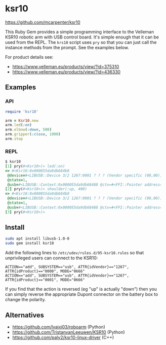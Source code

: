 # ksr10

https://github.com/mcarpenter/ksr10

This Ruby Gem provides a simple programming interface to the Velleman KSR10
robotic arm with USB control board. It's simple enough that it can be used from
the REPL. The `krs10` script uses `pry` so that you can just call the instance
methods from the prompt. See the examples below.

For product details see:

 * https://www.velleman.eu/products/view/?id=375310
 * https://www.velleman.eu/products/view/?id=436330


## Examples

### API

```ruby
require 'ksr10'

arm = Ksr10.new
arm.led(:on)
arm.elbow(:down, 500)
arm.gripper(:close, 1000)
arm.stop
```

### REPL

```ruby
$ ksr10
[1] pry(#<Ksr10>)> led(:on)
=> #<Ksr10:0x000055da9db684b0
 @device=#<LIBUSB::Device 3/2 1267:0001 ? ? ? (Vendor specific (00,00))>,
 @state=1,
 @usb=#<LIBUSB::Context:0x000055da9db68488 @ctx=#<FFI::Pointer address=0x000055da9da582d0>, @hotplug_callbacks={}, @on_pollfd_added=nil, @on_pollfd_removed=nil>>
[2] pry(#<Ksr10>)> shoulder(:up, 400)
=> #<Ksr10:0x000055da9db684b0
 @device=#<LIBUSB::Device 3/2 1267:0001 ? ? ? (Vendor specific (00,00))>,
 @state=1,
 @usb=#<LIBUSB::Context:0x000055da9db68488 @ctx=#<FFI::Pointer address=0x000055da9da582d0>, @hotplug_callbacks={}, @on_pollfd_added=nil, @on_pollfd_removed=nil>>
[3] pry(#<Ksr10>)>
```

## Install

```sh
sudo apt install libusb-1.0-0
sudo gem install ksr10
```

Add the following lines to `/etc/udev/rules.d/95-ksr10.rules` so that
unprivileged users can connect to the KSR10:

```
ACTION=="add", SUBSYSTEM=="usb", ATTR{idVendor}=="1267", ATTR{idProduct}=="0000", MODE="0666"
ACTION=="add", SUBSYSTEM=="usb", ATTR{idVendor}=="1267", ATTR{idProduct}=="0001", MODE="0666"
```

If you find that the action is reversed (eg "up" is actually "down") then you
can simply reverse the appropriate Dupont connector on the battery box to
change the polarity.


## Alternatives

 * https://github.com/lvajxi03/roboarm (Python)
 * https://github.com/TristanvanLeeuwen/KSR10 (Python)
 * https://github.com/paly2/ksr10-linux-driver (C++)
